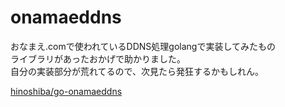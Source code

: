 # onamaeddns

おなまえ.comで使われているDDNS処理golangで実装してみたもの  
ライブラリがあったおかげで助かりました。  
自分の実装部分が荒れてるので、次見たら発狂するかもしれん。

[hinoshiba/go\-onamaeddns](https://github.com/hinoshiba/go-onamaeddns)
